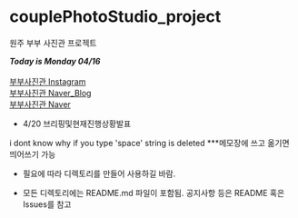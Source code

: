 # couplePhotoStudio_project
원주 부부 사진관 프로젝트
 
 ***Today is Monday 04/16***
 <br>
 <br><a href="https://www.instagram.com/jeonhyerim0601/">부부사진관 Instagram</a>
 <br><a href="http://blog.naver.com/PostThumbnailList.nhn?blogId=c7460913&categoryNo=19&skinType=&skinId=&from=menu&userSelectMenu=true">부부사진관 Naver_Blog</a>
 <br><a href="https://map.naver.com/local/siteview.nhn?code=336372401&_ts=1523861597396">부부사진관 Naver</a>
 
 - 4/20
 브리핑및현재진행상황발표
 
 i dont know why if you type 'space' string is deleted
 ***메모장에 쓰고 옮기면 띄어쓰기 가능

 - 필요에 따라 디렉토리를 만들어 사용하길 바람.

 - 모든 디렉토리에는 README.md 파일이 포함됨.
	     공지사항 등은 README 혹은 Issues를 참고
